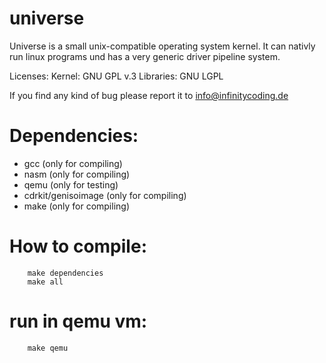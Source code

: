 universe
========

Universe is a small unix-compatible operating system kernel.
It can nativly run linux programs und has a very generic driver pipeline system.

Licenses: 
  Kernel: GNU GPL v.3
  Libraries: GNU LGPL

If you find any kind of bug please report it to info@infinitycoding.de

Dependencies:
========
* gcc   	            (only for compiling)
* nasm  	            (only for compiling)
* qemu		            (only for testing)
* cdrkit/genisoimage	(only for compiling)
* make					(only for compiling)


How to compile:
========

````
	make dependencies
	make all
````

run in qemu vm:
========

````
	make qemu
````

